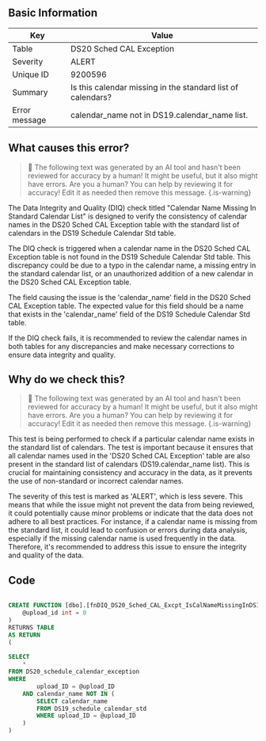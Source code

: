 ## Basic Information
| Key         | Value          |
|-------------|----------------|
| Table       | DS20 Sched CAL Exception |
| Severity    | ALERT |
| Unique ID   | 9200596   |
| Summary     | Is this calendar missing in the standard list of calendars? |
| Error message | calendar_name not in DS19.calendar_name list. |

## What causes this error?

> :robot: The following text was generated by an AI tool and hasn't been reviewed for accuracy by a human! It might be useful, but it also might have errors. Are you a human? You can help by reviewing it for accuracy! Edit it as needed then remove this message.
{.is-warning}

The Data Integrity and Quality (DIQ) check titled "Calendar Name Missing In Standard Calendar List" is designed to verify the consistency of calendar names in the DS20 Sched CAL Exception table with the standard list of calendars in the DS19 Schedule Calendar Std table. 

The DIQ check is triggered when a calendar name in the DS20 Sched CAL Exception table is not found in the DS19 Schedule Calendar Std table. This discrepancy could be due to a typo in the calendar name, a missing entry in the standard calendar list, or an unauthorized addition of a new calendar in the DS20 Sched CAL Exception table.

The field causing the issue is the 'calendar_name' field in the DS20 Sched CAL Exception table. The expected value for this field should be a name that exists in the 'calendar_name' field of the DS19 Schedule Calendar Std table. 

If the DIQ check fails, it is recommended to review the calendar names in both tables for any discrepancies and make necessary corrections to ensure data integrity and quality.
## Why do we check this?

> :robot: The following text was generated by an AI tool and hasn't been reviewed for accuracy by a human! It might be useful, but it also might have errors. Are you a human? You can help by reviewing it for accuracy! Edit it as needed then remove this message.
{.is-warning}

This test is being performed to check if a particular calendar name exists in the standard list of calendars. The test is important because it ensures that all calendar names used in the 'DS20 Sched CAL Exception' table are also present in the standard list of calendars (DS19.calendar_name list). This is crucial for maintaining consistency and accuracy in the data, as it prevents the use of non-standard or incorrect calendar names.

The severity of this test is marked as 'ALERT', which is less severe. This means that while the issue might not prevent the data from being reviewed, it could potentially cause minor problems or indicate that the data does not adhere to all best practices. For instance, if a calendar name is missing from the standard list, it could lead to confusion or errors during data analysis, especially if the missing calendar name is used frequently in the data. Therefore, it's recommended to address this issue to ensure the integrity and quality of the data.
## Code

```sql

CREATE FUNCTION [dbo].[fnDIQ_DS20_Sched_CAL_Excpt_IsCalNameMissingInDS19] (
	@upload_id int = 0
)
RETURNS TABLE
AS RETURN
(
	
SELECT 
	*
FROM DS20_schedule_calendar_exception
WHERE 
		upload_ID = @upload_ID
	AND calendar_name NOT IN (
		SELECT calendar_name
		FROM DS19_schedule_calendar_std
		WHERE upload_ID = @upload_ID
	)
)
```
